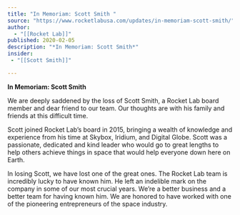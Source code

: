 ```yaml
---
title: "In Memoriam: Scott Smith "
source: "https://www.rocketlabusa.com/updates/in-memoriam-scott-smith/"
author:
  - "[[Rocket Lab]]"
published: 2020-02-05
description: "*In Memoriam: Scott Smith*"
insider:
 - "[[Scott Smith]]"

---
```

**In Memoriam: Scott Smith**

We are deeply saddened by the loss of Scott Smith, a Rocket Lab board member and dear friend to our team. Our thoughts are with his family and friends at this difficult time.

Scott joined Rocket Lab’s board in 2015, bringing a wealth of knowledge and experience from his time at Skybox, Iridium, and Digital Globe. Scott was a passionate, dedicated and kind leader who would go to great lengths to help others achieve things in space that would help everyone down here on Earth.

In losing Scott, we have lost one of the great ones. The Rocket Lab team is incredibly lucky to have known him. He left an indelible mark on the company in some of our most crucial years. We’re a better business and a better team for having known him. We are honored to have worked with one of the pioneering entrepreneurs of the space industry.